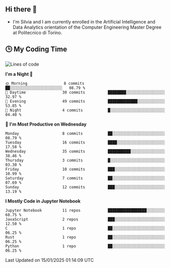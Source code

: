 ## Hi there 👋

- I'm Silvia and I am currently enrolled in the Artificial Intelligence and Data Analytics orientation of the Computer Engineering Master Degree at Politecnico di Torino.


<!-- <p align="center">
   <img style="height:170px;display:inline-block"  src="http://github-profile-summary-cards.vercel.app/api/cards/profile-details?username=silviapolizzi&theme=github_dark" />
   <img style="height:170px;display:inline-block"  src="http://github-profile-summary-cards.vercel.app/api/cards/most-commit-language?username=silviapolizzi&theme=github_dark&exclude=" /> 
</p> -->


## :clock3: My Coding Time 

<!--START_SECTION:waka-->
![Lines of code](https://img.shields.io/badge/From%20Hello%20World%20I%27ve%20Written-102.2%20thousand%20lines%20of%20code-blue)

**I'm a Night 🦉** 

```text
🌞 Morning                8 commits           ██░░░░░░░░░░░░░░░░░░░░░░░   08.79 % 
🌆 Daytime                30 commits          ████████░░░░░░░░░░░░░░░░░   32.97 % 
🌃 Evening                49 commits          █████████████░░░░░░░░░░░░   53.85 % 
🌙 Night                  4 commits           █░░░░░░░░░░░░░░░░░░░░░░░░   04.40 % 
```
📅 **I'm Most Productive on Wednesday** 

```text
Monday                   8 commits           ██░░░░░░░░░░░░░░░░░░░░░░░   08.79 % 
Tuesday                  16 commits          ████░░░░░░░░░░░░░░░░░░░░░   17.58 % 
Wednesday                35 commits          ██████████░░░░░░░░░░░░░░░   38.46 % 
Thursday                 3 commits           █░░░░░░░░░░░░░░░░░░░░░░░░   03.30 % 
Friday                   10 commits          ███░░░░░░░░░░░░░░░░░░░░░░   10.99 % 
Saturday                 7 commits           ██░░░░░░░░░░░░░░░░░░░░░░░   07.69 % 
Sunday                   12 commits          ███░░░░░░░░░░░░░░░░░░░░░░   13.19 % 
```


**I Mostly Code in Jupyter Notebook** 

```text
Jupyter Notebook         11 repos            █████████████████░░░░░░░░   68.75 % 
JavaScript               2 repos             ███░░░░░░░░░░░░░░░░░░░░░░   12.50 % 
C                        1 repo              ██░░░░░░░░░░░░░░░░░░░░░░░   06.25 % 
Rust                     1 repo              ██░░░░░░░░░░░░░░░░░░░░░░░   06.25 % 
Python                   1 repo              ██░░░░░░░░░░░░░░░░░░░░░░░   06.25 % 
```




 Last Updated on 15/01/2025 01:14:09 UTC
<!--END_SECTION:waka-->
